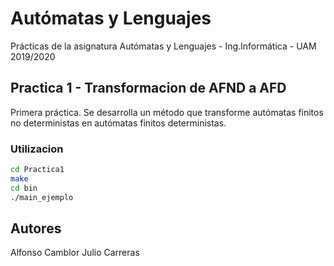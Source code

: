 # Autómatas y Lenguajes

Prácticas de la asignatura Autómatas y Lenguajes - Ing.Informática - UAM 2019/2020

## Practica 1 - Transformacion de AFND a AFD

Primera práctica. Se desarrolla un método que transforme autómatas finitos no deterministas en autómatas finitos deterministas.


### Utilizacion

```bash
cd Practica1
make
cd bin
./main_ejemplo
```

## Autores

Alfonso Camblor
Julio Carreras